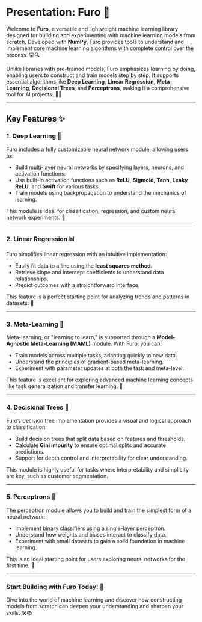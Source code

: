 # Presentation: Furo 🚀

Welcome to **Furo**, a versatile and lightweight machine learning library designed for building and experimenting with machine learning models from scratch. Developed with **NumPy**, Furo provides tools to understand and implement core machine learning algorithms with complete control over the process. 💻🔍

Unlike libraries with pre-trained models, Furo emphasizes learning by doing, enabling users to construct and train models step by step. It supports essential algorithms like **Deep Learning**, **Linear Regression**, **Meta-Learning**, **Decisional Trees**, and **Perceptrons**, making it a comprehensive tool for AI projects. 🌱🤖

---

## Key Features ✨

### 1. **Deep Learning** 🧠  
Furo includes a fully customizable neural network module, allowing users to:  
- Build multi-layer neural networks by specifying layers, neurons, and activation functions.  
- Use built-in activation functions such as **ReLU**, **Sigmoid**, **Tanh**, **Leaky ReLU**, and **Swift** for various tasks.  
- Train models using backpropagation to understand the mechanics of learning.  

This module is ideal for classification, regression, and custom neural network experiments. 🎯

---

### 2. **Linear Regression** 📊  
Furo simplifies linear regression with an intuitive implementation:  
- Easily fit data to a line using the **least squares method**.  
- Retrieve slope and intercept coefficients to understand data relationships.  
- Predict outcomes with a straightforward interface.  

This feature is a perfect starting point for analyzing trends and patterns in datasets. 🔎

---

### 3. **Meta-Learning** 🤔  
Meta-learning, or "learning to learn," is supported through a **Model-Agnostic Meta-Learning (MAML)** module. With Furo, you can:  
- Train models across multiple tasks, adapting quickly to new data.  
- Understand the principles of gradient-based meta-learning.  
- Experiment with parameter updates at both the task and meta-level.  

This feature is excellent for exploring advanced machine learning concepts like task generalization and transfer learning. 🔄

---

### 4. **Decisional Trees** 🌳  
Furo’s decision tree implementation provides a visual and logical approach to classification:  
- Build decision trees that split data based on features and thresholds.  
- Calculate **Gini impurity** to ensure optimal splits and accurate predictions.  
- Support for depth control and interpretability for clear understanding.  

This module is highly useful for tasks where interpretability and simplicity are key, such as customer segmentation. 

---

### 5. **Perceptrons** 🔲  
The perceptron module allows you to build and train the simplest form of a neural network:  
- Implement binary classifiers using a single-layer perceptron.  
- Understand how weights and biases interact to classify data.  
- Experiment with small datasets to gain a solid foundation in machine learning.  

This is an ideal starting point for users exploring neural networks for the first time. 👶

---

### Start Building with Furo Today! 🚀  
Dive into the world of machine learning and discover how constructing models from scratch can deepen your understanding and sharpen your skills. 🛠️📚
